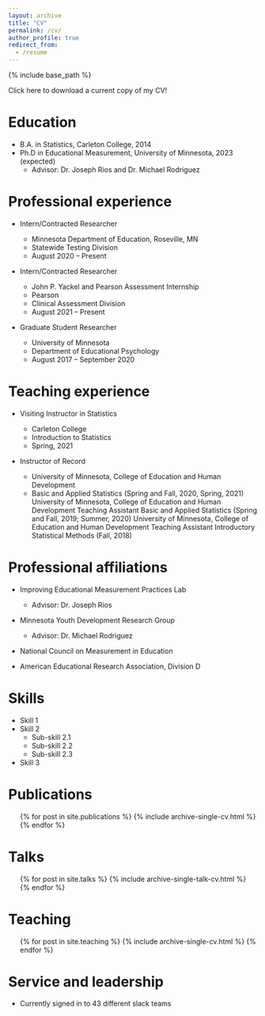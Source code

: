 ```yaml
---
layout: archive
title: "CV"
permalink: /cv/
author_profile: true
redirect_from:
  - /resume
---
```


{% include base_path %}

Click here to download a current copy of my CV! 

Education
======
* B.A. in Statistics, Carleton College, 2014
* Ph.D in Educational Measurement, University of Minnesota, 2023 (expected)
  * Advisor: Dr. Joseph Rios and Dr. Michael Rodriguez

Professional experience
======
* Intern/Contracted Researcher
  * Minnesota Department of Education, Roseville, MN
  * Statewide Testing Division
  * August 2020 – Present

* Intern/Contracted Researcher
  * John P. Yackel and Pearson Assessment Internship
  * Pearson
  * Clinical Assessment Division
  * August 2021 – Present
  
* Graduate Student Researcher
  * University of Minnesota
  * Department of Educational Psychology
  * August 2017 – September 2020
  
Teaching experience
======
* Visiting Instructor in Statistics
  * Carleton College
  * Introduction to Statistics 
  * Spring, 2021

* Instructor of Record
  * University of Minnesota, College of Education and Human Development
  * Basic and Applied Statistics (Spring and Fall, 2020, Spring, 2021)
University of Minnesota, College of Education and Human Development
Teaching Assistant
Basic and Applied Statistics (Spring and Fall, 2019; Summer, 2020)
University of Minnesota, College of Education and Human Development
Teaching Assistant
Introductory Statistical Methods (Fall, 2018)

Professional affiliations
======
* Improving Educational Measurement Practices Lab
  * Advisor: Dr. Joseph Rios

* Minnesota Youth Development Research Group
  * Advisor: Dr. Michael Rodriguez

* National Council on Measurement in Education 

* American Educational Research Association, Division D
  
Skills
======
* Skill 1
* Skill 2
  * Sub-skill 2.1
  * Sub-skill 2.2
  * Sub-skill 2.3
* Skill 3

Publications
======
  <ul>{% for post in site.publications %}
    {% include archive-single-cv.html %}
  {% endfor %}</ul>
  
Talks
======
  <ul>{% for post in site.talks %}
    {% include archive-single-talk-cv.html %}
  {% endfor %}</ul>
  
Teaching
======
  <ul>{% for post in site.teaching %}
    {% include archive-single-cv.html %}
  {% endfor %}</ul>
  
Service and leadership
======
* Currently signed in to 43 different slack teams
